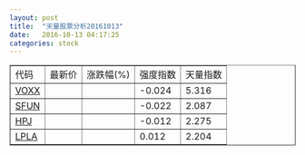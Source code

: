 ```yaml
---
layout: post
title:  "天量股票分析20161013"
date:   2016-10-13 04:17:25
categories: stock
---
```

<script type="text/javascript">
var stockList = []
stockList.push('gb_voxx');
stockList.push('gb_sfun');
stockList.push('gb_hpj');
stockList.push('gb_lpla');
</script>

<table border="1">
 <tr>
  <td>代码</td>
  <td>最新价</td>
  <td>涨跌幅(%)</td>
 <td>强度指数</td>
 <td>天量指数</td>
</tr>
  <tr id="voxx"><td><a href="http://stock.finance.sina.com.cn/usstock/quotes/VOXX.html" target="_blank">VOXX</a></td><td></td><td></td><td>-0.024</td><td>5.316</td></tr>
  <tr id="sfun"><td><a href="http://stock.finance.sina.com.cn/usstock/quotes/SFUN.html" target="_blank">SFUN</a></td><td></td><td></td><td>-0.022</td><td>2.087</td></tr>
  <tr id="hpj"><td><a href="http://stock.finance.sina.com.cn/usstock/quotes/HPJ.html" target="_blank">HPJ</a></td><td></td><td></td><td>-0.012</td><td>2.275</td></tr>
  <tr id="lpla"><td><a href="http://stock.finance.sina.com.cn/usstock/quotes/LPLA.html" target="_blank">LPLA</a></td><td></td><td></td><td>0.012</td><td>2.204</td></tr>
</table>

